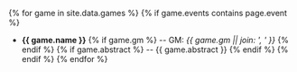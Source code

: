 {% for game in site.data.games %}
  {% if game.events contains page.event %}
  - **{{ game.name }}** {% if game.gm %} -- GM: *{{ game.gm || join: ', ' }}* {% endif %} {% if game.abstract %} -- {{ game.abstract }} {% endif %}
  {% endif %}
{% endfor %}